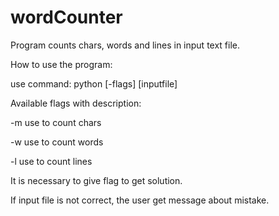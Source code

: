 # wordCounter
Program counts chars, words and lines in input text file.


How to use the program:

use command: python [-flags] [inputfile]


Available flags with description:

-m  use to count chars

-w  use to count words

-l  use to count lines


It is necessary to give flag to get solution.

If input file is not correct, the user get message about mistake.

